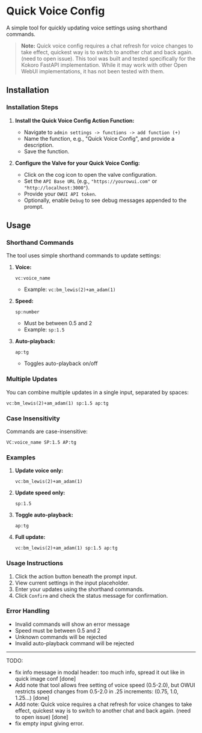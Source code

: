 # Quick Voice Config

A simple tool for quickly updating voice settings using shorthand commands.

> **Note:** Quick voice config requires a chat refresh for voice changes to take effect, quickest way is to switch to another chat and back again. (need to open issue). 
This tool was built and tested specifically for the Kokoro FastAPI implementation. While it may work with other Open WebUI implementations, it has not been tested with them.


## Installation

### Installation Steps
1. **Install the Quick Voice Config Action Function:**
   - Navigate to `admin settings -> functions -> add function (+)`
   - Name the function, e.g., "Quick Voice Config", and provide a description.
   - Save the function.

2. **Configure the Valve for your Quick Voice Config:**
   - Click on the cog icon to open the valve configuration.
   - Set the `API Base URL` (e.g., `"https://yourowui.com"` or `"http://localhost:3000"`).
   - Provide your `OWUI API token`.
   - Optionally, enable `Debug` to see debug messages appended to the prompt.

## Usage

### Shorthand Commands
The tool uses simple shorthand commands to update settings:

1. **Voice:**
   ```
   vc:voice_name
   ```
   - Example: `vc:bm_lewis(2)+am_adam(1)`

2. **Speed:**
   ```
   sp:number
   ```
   - Must be between 0.5 and 2
   - Example: `sp:1.5`

3. **Auto-playback:**
   ```
   ap:tg
   ```
   - Toggles auto-playback on/off

### Multiple Updates
You can combine multiple updates in a single input, separated by spaces:
```
vc:bm_lewis(2)+am_adam(1) sp:1.5 ap:tg
```

### Case Insensitivity
Commands are case-insensitive:
```
VC:voice_name SP:1.5 AP:tg
```

### Examples
1. **Update voice only:**
   ```
   vc:bm_lewis(2)+am_adam(1)
   ```

2. **Update speed only:**
   ```
   sp:1.5
   ```

3. **Toggle auto-playback:**
   ```
   ap:tg
   ```

4. **Full update:**
   ```
   vc:bm_lewis(2)+am_adam(1) sp:1.5 ap:tg
   ```

### Usage Instructions
1. Click the action button beneath the prompt input.
2. View current settings in the input placeholder.
3. Enter your updates using the shorthand commands.
4. Click `Confirm` and check the status message for confirmation.

### Error Handling
- Invalid commands will show an error message
- Speed must be between 0.5 and 2
- Unknown commands will be rejected
- Invalid auto-playback command will be rejected

--- 

TODO:
 - fix info message in modal header: too much info, spread it out like in quick image conf [done]
 - Add note that tool allows free setting of voice speed (0.5-2.0), but OWUI restricts speed changes from 0.5-2.0 in .25 increments: (0.75, 1.0, 1.25...) [done]
 - Add note: Quick voice requires a chat refresh for voice changes to take effect, quickest way is to switch to another chat and back again. (need to open issue) [done]
 - fix empty input giving error.
